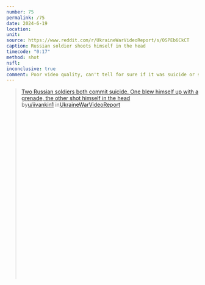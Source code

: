```yaml
---
number: 75
permalink: /75
date: 2024-6-19
location: 
unit:
source: https://www.reddit.com/r/UkraineWarVideoReport/s/OSPEb6CkCT
caption: Russian soldier shoots himself in the head
timecode: "0:17"
method: shot
nsfl: 
inconclusive: true
comment: Poor video quality, can't tell for sure if it was suicide or stray bullet. 
---
```

<blockquote class="reddit-embed-bq" style="height:500px" data-embed-height="740"><a href="https://www.reddit.com/r/UkraineWarVideoReport/comments/1djinaf/two_russian_soldiers_both_commit_suicide_one_blew/">Two Russian soldiers both commit suicide. One blew himself up with a grenade, the other shot himself in the head </a><br> by<a href="https://www.reddit.com/user/iivankin1/">u/iivankin1</a> in<a href="https://www.reddit.com/r/UkraineWarVideoReport/">UkraineWarVideoReport</a></blockquote><script async="" src="https://embed.reddit.com/widgets.js" charset="UTF-8"></script>